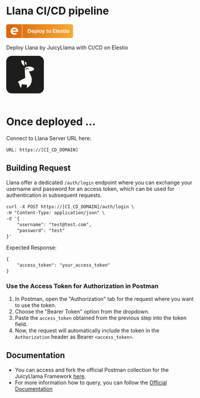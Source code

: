 # Llana CI/CD pipeline

<a href="https://dash.elest.io/deploy?source=cicd&social=dockerCompose&url=https://github.com/elestio-examples/llana"><img src="deploy-on-elestio.png" alt="Deploy on Elest.io" width="180px" /></a>

Deploy Llana by JuicyLlama with CI/CD on Elestio

<img src="llana.png" style='width: 20%;'/>
<br/>
<br/>

# Once deployed ...

Connect to Llana Server URL here:

    URL: https://[CI_CD_DOMAIN]

## Building Request

Llana offer a dedicated `/auth/login` endpoint where you can exchange your username and password for an access token, which can be used for authentication in subsequent requests.

    curl -X POST https://[CI_CD_DOMAIN]/auth/login \
    -H "Content-Type: application/json" \
    -d '{
        "username": "test@test.com",
        "password": "test"
    }'

Expected Response:

    {
        "access_token": "your_access_token"
    }

### Use the Access Token for Authorization in Postman

1. In Postman, open the "Authorization" tab for the request where you want to use the token.
2. Choose the "Bearer Token" option from the dropdown.
3. Paste the `access_token` obtained from the previous step into the token field.
4. Now, the request will automatically include the token in the `Authorization` header as Bearer `<access_token>`.

## Documentation

- You can access and fork the official Postman collection for the JuicyLlama Framework [here](https://www.postman.com/juicyllama/workspace/framework/folder/18538466-e4034b2d-9a3e-42a9-a850-c551d47abfbe).
- For more information how to query, you can follow the [Official Documentation](https://juicyllama.com/tools/llana/endpoints)
